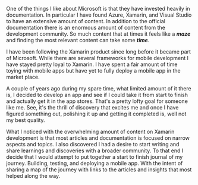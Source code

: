 
One of the things I like about Microsoft is that they have invested heavily in documentation. In particular I have found Azure, Xamarin, and Visual Studio to have an extensive amount of content. In addition to the official documentation there is an enormous amount of content from the development community. So much content that at times it feels like a  ***maze*** and finding the most relevant content can take some ***time***.

I have been following the Xamarin product since long before it became part of Microsoft. While there are several frameworks for mobile development I have stayed pretty loyal to Xamarin. I have spent a fair amount of time toying with mobile apps but have yet to fully deploy a mobile app in the market place. 

A couple of years ago during my spare time, what limited amount of it there is, I decided to develop an app and see if I could take it from start to finish and actually get it in the app stores. That's a pretty lofty goal for someone like me. See, it's the thrill of discovery that excites me and once I have figured something out, polishing it up and getting it completed is, well not my best quality.

What I noticed with the overwhelming amount of content on Xamarin development is that most articles and documentation is focused on narrow aspects and topics. I also discovered I had a desire to start writing and share learnings and discoveries with a broader community. To that end I decide that I would attempt to put together a start to finish journal of my journey. Building, testing, and deploying a mobile app. With the intent of sharing a map of the journey with links to the articles and insights that most helped along the way.

<!--stackedit_data:
eyJoaXN0b3J5IjpbMTI0MjYyMTM0MiwtMTQ5NDA2MzcwMiwtMT
k2MTU0NDIwXX0=
-->